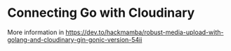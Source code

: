 # Connecting Go with Cloudinary

More information in https://dev.to/hackmamba/robust-media-upload-with-golang-and-cloudinary-gin-gonic-version-54ii
